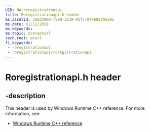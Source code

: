 ```yaml
---
UID: NA:roregistrationapi
title: Roregistrationapi.h header
ms.assetid: 3b6d39e8-f5e8-3839-91fc-9fe680f8e505
ms.date: 01/11/2019
ms.keywords: 
ms.topic: conceptual
tech.root: winrt
f1_keywords:
 - roregistrationapi
 - roregistrationapi/roregistrationapi
---
```


# Roregistrationapi.h header


## -description

This header is used by Windows Runtime C++ reference. For more information, see:

- [Windows Runtime C++ reference](../_winrt/index.md)

